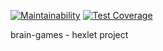 [![Maintainability](https://api.codeclimate.com/v1/badges/6565d25fddf31ea07fa5/maintainability)](https://codeclimate.com/github/AlexandrShcherbackov/frontend-project-lvl1/maintainability)
[![Test Coverage](https://api.codeclimate.com/v1/badges/6565d25fddf31ea07fa5/test_coverage)](https://codeclimate.com/github/AlexandrShcherbackov/frontend-project-lvl1/test_coverage)

brain-games - hexlet project
